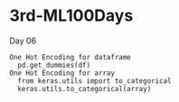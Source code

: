 # 3rd-ML100Days
Day 06

    One Hot Encoding for dataframe 
      pd.get_dummies(df)
    One Hot Encoding for array
      from keras.utils import to_categorical
      keras.utils.to_categorical(array)
